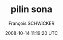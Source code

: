 ---
title: 'pilin sona'
posts: 1
hash: 'tVK3ixSp'
author: 'François SCHWICKER'
date: 2008-10-14 11:19:20 UTC
sources:
  - https://tokipona.yahoogroups.narkive.com/tVK3ixSp
---